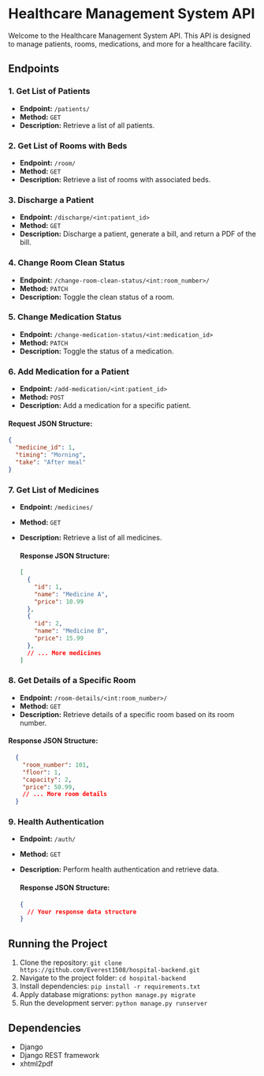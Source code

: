 # Healthcare Management System API

Welcome to the Healthcare Management System API. This API is designed to manage patients, rooms, medications, and more for a healthcare facility.

## Endpoints

### 1. Get List of Patients

- **Endpoint:** `/patients/`
- **Method:** `GET`
- **Description:** Retrieve a list of all patients.

### 2. Get List of Rooms with Beds

- **Endpoint:** `/room/`
- **Method:** `GET`
- **Description:** Retrieve a list of rooms with associated beds.

### 3. Discharge a Patient

- **Endpoint:** `/discharge/<int:patient_id>`
- **Method:** `GET`
- **Description:** Discharge a patient, generate a bill, and return a PDF of the bill.

### 4. Change Room Clean Status

- **Endpoint:** `/change-room-clean-status/<int:room_number>/`
- **Method:** `PATCH`
- **Description:** Toggle the clean status of a room.

### 5. Change Medication Status

- **Endpoint:** `/change-medication-status/<int:medication_id>`
- **Method:** `PATCH`
- **Description:** Toggle the status of a medication.

### 6. Add Medication for a Patient

- **Endpoint:** `/add-medication/<int:patient_id>`
- **Method:** `POST`
- **Description:** Add a medication for a specific patient.

#### Request JSON Structure:

  ```json
  {
    "medicine_id": 1,
    "timing": "Morning",
    "take": "After meal"
  }
```

### 7. Get List of Medicines

- **Endpoint:** `/medicines/`
- **Method:** `GET`
- **Description:** Retrieve a list of all medicines.

  #### Response JSON Structure:

  ```json
  [
    {
      "id": 1,
      "name": "Medicine A",
      "price": 10.99
    },
    {
      "id": 2,
      "name": "Medicine B",
      "price": 15.99
    },
    // ... More medicines
  ]

### 8. Get Details of a Specific Room

- **Endpoint:** `/room-details/<int:room_number>/`
- **Method:** `GET`
- **Description:** Retrieve details of a specific room based on its room number.

#### Response JSON Structure:

```json
  {
    "room_number": 101,
    "floor": 1,
    "capacity": 2,
    "price": 50.99,
    // ... More room details
  }
```
### 9. Health Authentication

- **Endpoint:** `/auth/`
- **Method:** `GET`
- **Description:** Perform health authentication and retrieve data.

  #### Response JSON Structure:

  ```json
  {
    // Your response data structure
  }

## Running the Project

1. Clone the repository: `git clone https://github.com/Everest1508/hospital-backend.git`
2. Navigate to the project folder: `cd hospital-backend`
3. Install dependencies: `pip install -r requirements.txt`
4. Apply database migrations: `python manage.py migrate`
5. Run the development server: `python manage.py runserver`

## Dependencies

- Django
- Django REST framework
- xhtml2pdf


